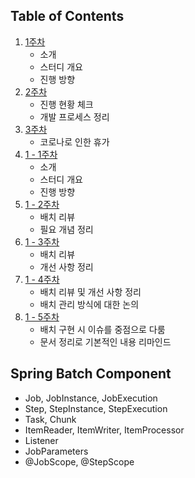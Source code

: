 ## Table of Contents 

1. [1주차](08/20200822.md "2020.08.22")
    - 소개
    - 스터디 개요
    - 진행 방향
2. [2주차](08/20200829.md "2020.08.29")
    - 진행 현황 체크
    - 개발 프로세스 정리
3. [3주차](09/20200905.md "2020.09.05")
    - 코로나로 인한 휴가
4. [1 - 1주차](10/20201017.md "2020.10.17")
    - 소개
    - 스터디 개요
    - 진행 방향
5. [1 - 2주차](10/20201024.md "2020.10.24")
    - 배치 리뷰
    - 필요 개념 정리
6. [1 - 3주차](10/20201031.md "2020.10.31")
    - 배치 리뷰
    - 개선 사항 정리
7. [1 - 4주차](11/20201107.md "2020.11.07")
    - 배치 리뷰 및 개선 사항 정리
    - 배치 관리 방식에 대한 논의
8. [1 - 5주차](11/20201114.md "2020.11.14")
    - 배치 구현 시 이슈를 중점으로 다룸
    - 문서 정리로 기본적인 내용 리마인드

## Spring Batch Component
- Job, JobInstance, JobExecution
- Step, StepInstance, StepExecution
- Task, Chunk
- ItemReader, ItemWriter, ItemProcessor
- Listener
- JobParameters
- @JobScope, @StepScope
